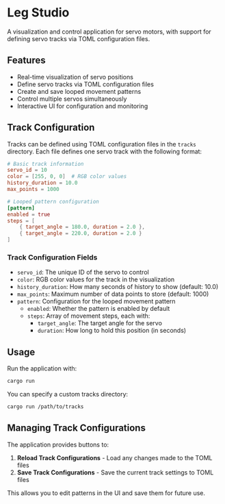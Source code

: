 # Leg Studio

A visualization and control application for servo motors, with support for defining servo tracks via TOML configuration files.

## Features

- Real-time visualization of servo positions
- Define servo tracks via TOML configuration files
- Create and save looped movement patterns
- Control multiple servos simultaneously
- Interactive UI for configuration and monitoring

## Track Configuration

Tracks can be defined using TOML configuration files in the `tracks` directory. Each file defines one servo track with the following format:

```toml
# Basic track information
servo_id = 10
color = [255, 0, 0]  # RGB color values
history_duration = 10.0
max_points = 1000

# Looped pattern configuration
[pattern]
enabled = true
steps = [
    { target_angle = 180.0, duration = 2.0 },
    { target_angle = 220.0, duration = 2.0 }
]
```

### Track Configuration Fields

- `servo_id`: The unique ID of the servo to control
- `color`: RGB color values for the track in the visualization
- `history_duration`: How many seconds of history to show (default: 10.0)
- `max_points`: Maximum number of data points to store (default: 1000)
- `pattern`: Configuration for the looped movement pattern
  - `enabled`: Whether the pattern is enabled by default
  - `steps`: Array of movement steps, each with:
    - `target_angle`: The target angle for the servo
    - `duration`: How long to hold this position (in seconds)

## Usage

Run the application with:

```bash
cargo run
```

You can specify a custom tracks directory:

```bash
cargo run /path/to/tracks
```

## Managing Track Configurations

The application provides buttons to:

1. **Reload Track Configurations** - Load any changes made to the TOML files
2. **Save Track Configurations** - Save the current track settings to TOML files

This allows you to edit patterns in the UI and save them for future use.
